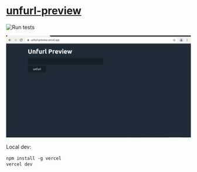 # [unfurl-preview](https://unfurl-preview.now.sh/)

![Run tests](https://github.com/chris48s/unfurl-preview/workflows/Run%20tests/badge.svg?branch=master)

![demo](demo.gif)

Local dev:

```
npm install -g vercel
vercel dev
```
